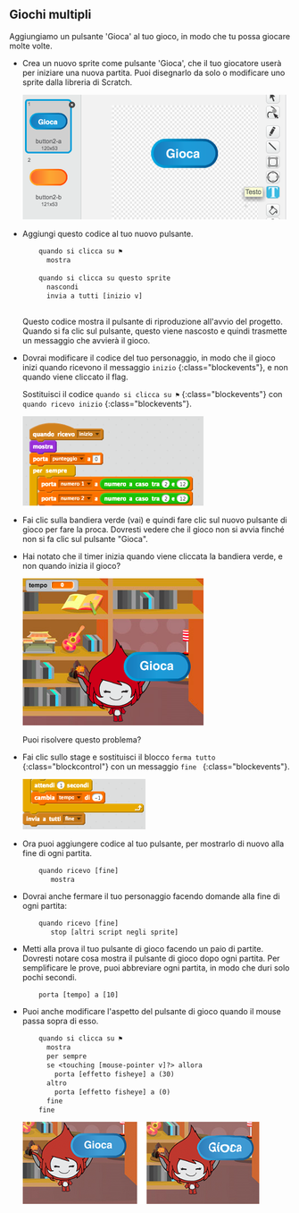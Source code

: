 ## Giochi multipli

Aggiungiamo un pulsante 'Gioca' al tuo gioco, in modo che tu possa giocare molte volte.

+ Crea un nuovo sprite come pulsante 'Gioca', che il tuo giocatore userà per iniziare una nuova partita. Puoi disegnarlo da solo o modificare uno sprite dalla libreria di Scratch.
    
    ![screenshot](images/brain-play.png)

+ Aggiungi questo codice al tuo nuovo pulsante.
    
    ```blocks
        quando si clicca su ⚑
          mostra
          
        quando si clicca su questo sprite
          nascondi
          invia a tutti [inizio v]
             
    ```
    
    Questo codice mostra il pulsante di riproduzione all'avvio del progetto. Quando si fa clic sul pulsante, questo viene nascosto e quindi trasmette un messaggio che avvierà il gioco.

+ Dovrai modificare il codice del tuo personaggio, in modo che il gioco inizi quando ricevono il messaggio `inizio` {:class="blockevents"}, e non quando viene cliccato il flag.
    
    Sostituisci il codice `quando si clicca su ⚑` {:class="blockevents"} con `quando ricevo inizio` {:class="blockevents"}.
    
    ![screenshot](images/brain-start.png)

+ Fai clic sulla bandiera verde (vai) e quindi fare clic sul nuovo pulsante di gioco per fare la proca. Dovresti vedere che il gioco non si avvia finché non si fa clic sul pulsante "Gioca".

+ Hai notato che il timer inizia quando viene cliccata la bandiera verde, e non quando inizia il gioco?
    
    ![screenshot](images/brain-timer-bug.png)
    
    Puoi risolvere questo problema?

+ Fai clic sullo stage e sostituisci il blocco `ferma tutto` {:class="blockcontrol"} con un messaggio `fine ` {:class="blockevents"}.
    
    ![screenshot](images/brain-end.png)

+ Ora puoi aggiungere codice al tuo pulsante, per mostrarlo di nuovo alla fine di ogni partita.
    
    ```blocks
        quando ricevo [fine]
           mostra
    ```

+ Dovrai anche fermare il tuo personaggio facendo domande alla fine di ogni partita:
    
    ```blocks
        quando ricevo [fine]
           stop [altri script negli sprite]
    ```

+ Metti alla prova il tuo pulsante di gioco facendo un paio di partite. Dovresti notare cosa mostra il pulsante di gioco dopo ogni partita. Per semplificare le prove, puoi abbreviare ogni partita, in modo che duri solo pochi secondi.
    
    ```blocks
        porta [tempo] a [10]
    ```

+ Puoi anche modificare l'aspetto del pulsante di gioco quando il mouse passa sopra di esso.
    
    ```blocks
        quando si clicca su ⚑
          mostra
          per sempre
          se <touching [mouse-pointer v]?> allora
            porta [effetto fisheye] a (30)
          altro
            porta [effetto fisheye] a (0)
          fine
        fine
    ```
    
    ![screenshot](images/brain-fisheye.png)